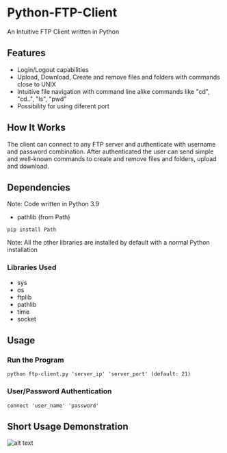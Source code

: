 # Python-FTP-Client
An Intuitive FTP Client written in Python

## Features
* Login/Logout capabilities
* Upload, Download, Create and remove files and folders with commands close to UNIX
* Intuitive file navigation with command line alike commands like "cd", "cd..", "ls", "pwd"
* Possibility for using diferent port

## How It Works
The client can connect to any FTP server and authenticate with username and password combination. After authenticated the user can send simple and well-known commands to create and remove files and folders, upload and download.

## Dependencies
Note: Code written in Python 3.9

* pathlib (from Path)
```
pip install Path
```

Note: All the other libraries are installed by default with a normal Python installation

### Libraries Used

* sys
* os
* ftplib
* pathlib
* time
* socket

## Usage

### Run the Program

```
python ftp-client.py 'server_ip' 'server_port' (default: 21)
```

### User/Password Authentication

```
connect 'user_name' 'password'
```
## Short Usage Demonstration
![alt text](https://github.com/j3z-repos/JFTP-Python-FTP-Client/blob/main/jftp-client-demo.png)
